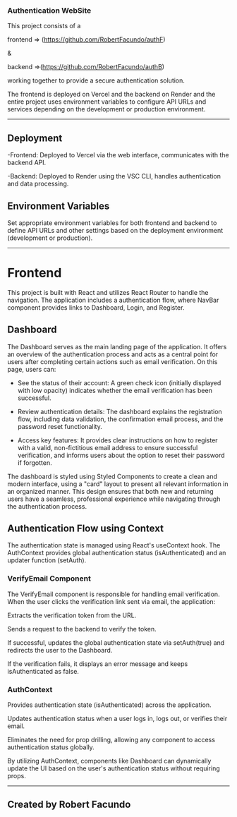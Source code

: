 ### Authentication WebSite

This project consists of a 

frontend => (https://github.com/RobertFacundo/authF) 

&

backend =>(https://github.com/RobertFacundo/authB) 

working together to provide a secure authentication solution. 

The frontend is deployed on Vercel and the backend on Render and the entire project uses environment variables to configure API URLs and services depending on the development or production environment.

---

## Deployment
-Frontend: Deployed to Vercel via the web interface, communicates with the backend API.

-Backend: Deployed to Render using the VSC CLI, handles authentication and data processing.

## Environment Variables
Set appropriate environment variables for both frontend and backend to define API URLs and other settings based on the deployment environment (development or production).

----

# Frontend

This project is built with React and utilizes React Router to handle the navigation. The application includes a authentication flow, where NavBar component provides links to Dashboard, Login, and Register.

## Dashboard 
The Dashboard serves as the main landing page of the application. It offers an overview of the authentication process and acts as a central point for users after completing certain actions such as email verification. On this page, users can:

- See the status of their account: A green check icon (initially displayed with low opacity) indicates whether the email verification has been successful.

- Review authentication details: The dashboard explains the registration flow, including data validation, the confirmation email process, and the password reset functionality.

- Access key features: It provides clear instructions on how to register with a valid, non-fictitious email address to ensure successful verification, and informs users about the option to reset their password if forgotten.

The dashboard is styled using Styled Components to create a clean and modern interface, using a "card" layout to present all relevant information in an organized manner. This design ensures that both new and returning users have a seamless, professional experience while navigating through the authentication process.

## Authentication Flow using Context

The authentication state is managed using React's useContext hook. The AuthContext provides global authentication status (isAuthenticated) and an updater function (setAuth).

### VerifyEmail Component

The VerifyEmail component is responsible for handling email verification. When the user clicks the verification link sent via email, the application:

Extracts the verification token from the URL.

Sends a request to the backend to verify the token.

If successful, updates the global authentication state via setAuth(true) and redirects the user to the Dashboard.

If the verification fails, it displays an error message and keeps isAuthenticated as false.

### AuthContext

Provides authentication state (isAuthenticated) across the application.

Updates authentication status when a user logs in, logs out, or verifies their email.

Eliminates the need for prop drilling, allowing any component to access authentication status globally.

By utilizing AuthContext, components like Dashboard can dynamically update the UI based on the user's authentication status without requiring props.

----
Created by Robert Facundo
--